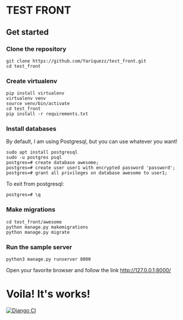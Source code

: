 # TEST FRONT

## Get started
### Clone the repository

    git clone https://github.com/Yariquezz/test_front.git
    cd test_front

### Create virtualenv

    pip install virtualenv
    virtualenv venv
    source venv/bin/activate
    cd test_front
    pip install -r requirements.txt


### Install databases

By default, I am using Postgresql, but you can use whatever you want!

    sudo apt install postgresql
    sudo -u postgres psql
    postgres=# create database awesome;
    postgres=# create user user1 with encrypted password 'password';
    postgres=# grant all privileges on database awesome to user1;

To exit from postgresql:

    postgres=# \q

### Make migrations

    cd test_front/awesome
    python manage.py makemigrations
    python manage.py migrate

### Run the sample server
    
    python3 manage.py runserver 8000

Open your favorite browser and follow the link http://127.0.0.1:8000/

# Voila! It's works!

[![Django CI](https://github.com/Yariquezz/shop/actions/workflows/django.yml/badge.svg?branch=master&event=push)](https://github.com/Yariquezz/shop/actions/workflows/django.yml)

